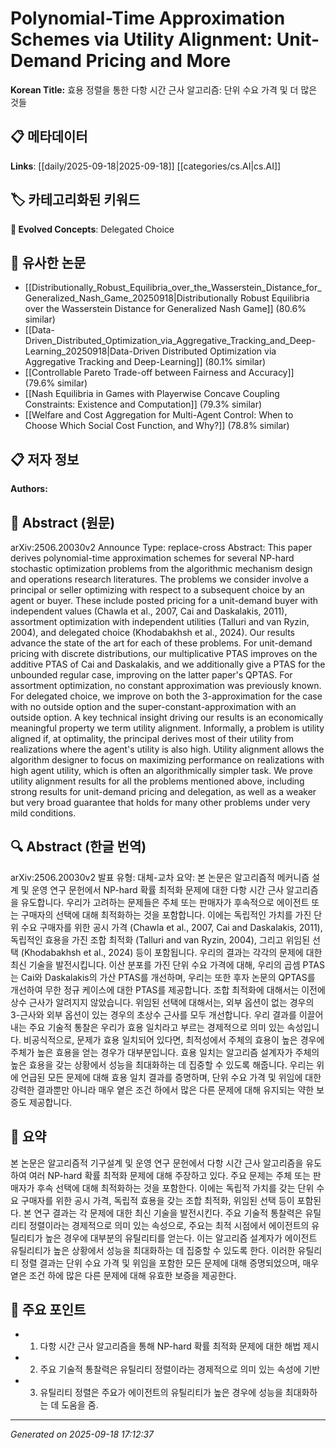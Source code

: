 
# Polynomial-Time Approximation Schemes via Utility Alignment: Unit-Demand Pricing and More

**Korean Title:** 효용 정렬을 통한 다항 시간 근사 알고리즘: 단위 수요 가격 및 더 많은 것들

## 📋 메타데이터

**Links**: [[daily/2025-09-18|2025-09-18]] [[categories/cs.AI|cs.AI]]

## 🏷️ 카테고리화된 키워드
**🚀 Evolved Concepts**: Delegated Choice

## 🔗 유사한 논문
- [[Distributionally_Robust_Equilibria_over_the_Wasserstein_Distance_for_Generalized_Nash_Game_20250918|Distributionally Robust Equilibria over the Wasserstein Distance for Generalized Nash Game]] (80.6% similar)
- [[Data-Driven_Distributed_Optimization_via_Aggregative_Tracking_and_Deep-Learning_20250918|Data-Driven Distributed Optimization via Aggregative Tracking and Deep-Learning]] (80.1% similar)
- [[Controllable Pareto Trade-off between Fairness and Accuracy]] (79.6% similar)
- [[Nash Equilibria in Games with Playerwise Concave Coupling Constraints: Existence and Computation]] (79.3% similar)
- [[Welfare and Cost Aggregation for Multi-Agent Control: When to Choose Which Social Cost Function, and Why?]] (78.8% similar)

## 📋 저자 정보

**Authors:** 

## 📄 Abstract (원문)

arXiv:2506.20030v2 Announce Type: replace-cross 
Abstract: This paper derives polynomial-time approximation schemes for several NP-hard stochastic optimization problems from the algorithmic mechanism design and operations research literatures. The problems we consider involve a principal or seller optimizing with respect to a subsequent choice by an agent or buyer. These include posted pricing for a unit-demand buyer with independent values (Chawla et al., 2007, Cai and Daskalakis, 2011), assortment optimization with independent utilities (Talluri and van Ryzin, 2004), and delegated choice (Khodabakhsh et al., 2024). Our results advance the state of the art for each of these problems. For unit-demand pricing with discrete distributions, our multiplicative PTAS improves on the additive PTAS of Cai and Daskalakis, and we additionally give a PTAS for the unbounded regular case, improving on the latter paper's QPTAS. For assortment optimization, no constant approximation was previously known. For delegated choice, we improve on both the $3$-approximation for the case with no outside option and the super-constant-approximation with an outside option.
  A key technical insight driving our results is an economically meaningful property we term utility alignment. Informally, a problem is utility aligned if, at optimality, the principal derives most of their utility from realizations where the agent's utility is also high. Utility alignment allows the algorithm designer to focus on maximizing performance on realizations with high agent utility, which is often an algorithmically simpler task. We prove utility alignment results for all the problems mentioned above, including strong results for unit-demand pricing and delegation, as well as a weaker but very broad guarantee that holds for many other problems under very mild conditions.

## 🔍 Abstract (한글 번역)

arXiv:2506.20030v2 발표 유형: 대체-교차
요약: 본 논문은 알고리즘적 메커니즘 설계 및 운영 연구 문헌에서 NP-hard 확률 최적화 문제에 대한 다항 시간 근사 알고리즘을 유도합니다. 우리가 고려하는 문제들은 주체 또는 판매자가 후속적으로 에이전트 또는 구매자의 선택에 대해 최적화하는 것을 포함합니다. 이에는 독립적인 가치를 가진 단위 수요 구매자를 위한 공시 가격 (Chawla et al., 2007, Cai and Daskalakis, 2011), 독립적인 효용을 가진 조합 최적화 (Talluri and van Ryzin, 2004), 그리고 위임된 선택 (Khodabakhsh et al., 2024) 등이 포함됩니다. 우리의 결과는 각각의 문제에 대한 최신 기술을 발전시킵니다. 이산 분포를 가진 단위 수요 가격에 대해, 우리의 곱셈 PTAS는 Cai와 Daskalakis의 가산 PTAS를 개선하며, 우리는 또한 후자 논문의 QPTAS를 개선하여 무한 정규 케이스에 대한 PTAS를 제공합니다. 조합 최적화에 대해서는 이전에 상수 근사가 알려지지 않았습니다. 위임된 선택에 대해서는, 외부 옵션이 없는 경우의 $3$-근사와 외부 옵션이 있는 경우의 초상수 근사를 모두 개선합니다.
우리 결과를 이끌어내는 주요 기술적 통찰은 우리가 효용 일치라고 부르는 경제적으로 의미 있는 속성입니다. 비공식적으로, 문제가 효용 일치되어 있다면, 최적성에서 주체의 효용이 높은 경우에 주체가 높은 효용을 얻는 경우가 대부분입니다. 효용 일치는 알고리즘 설계자가 주체의 높은 효용을 갖는 상황에서 성능을 최대화하는 데 집중할 수 있도록 해줍니다. 우리는 위에 언급된 모든 문제에 대해 효용 일치 결과를 증명하며, 단위 수요 가격 및 위임에 대한 강력한 결과뿐만 아니라 매우 옅은 조건 하에서 많은 다른 문제에 대해 유지되는 약한 보증도 제공합니다.

## 📝 요약

본 논문은 알고리즘적 기구설계 및 운영 연구 문헌에서 다항 시간 근사 알고리즘을 유도하여 여러 NP-hard 확률 최적화 문제에 대해 주장하고 있다. 주요 문제는 주체 또는 판매자가 후속 선택에 대해 최적화하는 것을 포함한다. 이에는 독립적 가치를 갖는 단위 수요 구매자를 위한 공시 가격, 독립적 효용을 갖는 조합 최적화, 위임된 선택 등이 포함된다. 본 연구 결과는 각 문제에 대한 최신 기술을 발전시킨다. 주요 기술적 통찰력은 유틸리티 정렬이라는 경제적으로 의미 있는 속성으로, 주요는 최적 시점에서 에이전트의 유틸리티가 높은 경우에 대부분의 유틸리티를 얻는다. 이는 알고리즘 설계자가 에이전트 유틸리티가 높은 상황에서 성능을 최대화하는 데 집중할 수 있도록 한다. 이러한 유틸리티 정렬 결과는 단위 수요 가격 및 위임을 포함한 모든 문제에 대해 증명되었으며, 매우 옅은 조건 하에 많은 다른 문제에 대해 유효한 보증을 제공한다.

## 🎯 주요 포인트

- 1. 다항 시간 근사 알고리즘을 통해 NP-hard 확률 최적화 문제에 대한 해법 제시

- 2. 주요 기술적 통찰력은 유틸리티 정렬이라는 경제적으로 의미 있는 속성에 기반

- 3. 유틸리티 정렬은 주요가 에이전트의 유틸리티가 높은 경우에 성능을 최대화하는 데 도움을 줌.

---

*Generated on 2025-09-18 17:12:37*